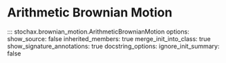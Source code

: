 # Arithmetic Brownian Motion

::: stochax.brownian_motion.ArithmeticBrownianMotion
    options:
      show_source: false
      inherited_members: true
      merge_init_into_class: true
      show_signature_annotations: true
      docstring_options:
        ignore_init_summary: false
